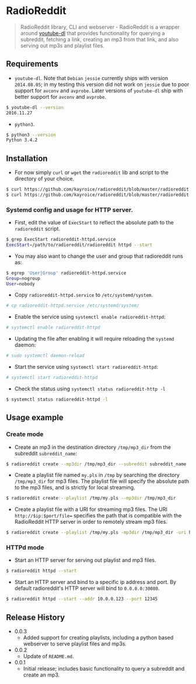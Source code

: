 # RadioReddit
> RadioReddit library, CLI and webserver - RadioReddit is a wrapper around [youtube-dl](https://github.com/rg3/youtube-dl) that provides functionality for querying a subreddit, fetching a link, creating an mp3 from that link, and also serving out mp3s and playlist files.

## Requirements

* `youtube-dl`. Note that `Debian` `jessie` currently ships with version `2014.08.05`; in my testing this version did not work on `jessie` due to poor support for `avconv` and `avprobe`. Later versions of `youtube-dl` ship with better support for `avconv` and `avprobe`.

```sh
$ youtube-dl --version
2016.11.27
```

* `python3`.

```sh
$ python3 --version
Python 3.4.2
```

## Installation

* For now simply `curl` or `wget` the `radioreddit` lib and script to the directory of your choice.

```sh
$ curl https://github.com/kayroice/radioreddit/blob/master/radioreddit -o /path/to/rr/radioreddit ; chmod 755 /path/to/rr/radioreddit
$ curl https://github.com/kayroice/radioreddit/blob/master/radioreddit.py -o /path/to/rr/radioreddit.py
```

### Systemd config and usage for HTTP server.

* First, edit the value of `ExecStart` to reflect the absolute path to the `radioreddit` script.

```sh
$ grep ExecStart radioreddit-httpd.service 
ExecStart=/path/to/radioreddit/radioreddit httpd --start
```

* You may also want to change the user and group that radioreddit runs as:

```sh
$ egrep 'User|Group' radioreddit-httpd.service 
Group=nogroup
User=nobody
```

* Copy `radioreddit-httpd.service` to `/etc/systemd/system`.

```sh
# cp radioreddit-httpd.service /etc/systemd/system/
```

* Enable the service using `systemctl enable radioreddit-httpd`:

```sh
# systemctl enable radioreddit-httpd
```

* Updating the file after enabling it will require reloading the `systemd` daemon:

```sh
# sudo systemctl daemon-reload
```

* Start the service using `systemctl start radioreddit-httpd`:

```sh
# systemctl start radioreddit-httpd
```

* Check the status using `systemctl status radioreddit-http -l`

```sh
$ systemctl status radioreddit-httpd -l
```


## Usage example

### Create mode

* Create an mp3 in the destination directory `/tmp/mp3_dir` from the subreddit `subreddit_name`:

```sh
$ radioreddit create --mp3dir /tmp/mp3_dir --subreddit subreddit_name
```

* Create a playlist file named `my.pls` in `/tmp` by searching the directory `/tmp/mp3_dir` for mp3 files. The playlist file will specify the absolute path to the mp3 files, and is strictly for local streaming.

```sh
$ radioreddit create --playlist /tmp/my.pls --mp3dir /tmp/mp3_dir
```

* Create a playlist file with a URI for streaming mp3 files. The URI `http://$ip:$port/file=` specifies the path that is compatible with the RadioReddit HTTP server in order to remotely stream mp3 files.

```sh
$ radioreddit create --playlist /tmp/my.pls -mp3dir /tmp/mp3_dir -uri http://10.0.0.123:30080/file=
```

### HTTPd mode

* Start an HTTP server for serving out playlist and mp3 files.

```sh
$ radioreddit httpd --start
```

* Start an HTTP server and bind to a specific ip address and port. By default radioreddit's HTTP server will bind to `0.0.0.0:30080`.

```sh
$ radioreddit httpd --start --addr 10.0.0.123 --port 12345
```

## Release History

* 0.0.3
    * Added support for creating playlists, including a python based webserver to serve playlist files and mp3s.
* 0.0.2
    * Update of `README.md`.
* 0.0.1
    * Initial release; includes basic functionality to query a subreddit and create an mp3.
